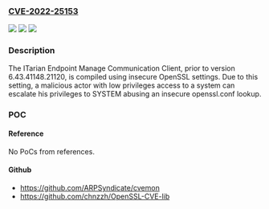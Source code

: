 ### [CVE-2022-25153](https://cve.mitre.org/cgi-bin/cvename.cgi?name=CVE-2022-25153)
![](https://img.shields.io/static/v1?label=Product&message=Endpoint%20Manager%20Communication%20Client%20for%20Windows&color=blue)
![](https://img.shields.io/static/v1?label=Version&message=%3D%20any%20version%20&color=brighgreen)
![](https://img.shields.io/static/v1?label=Vulnerability&message=CWE-275%20Permission%20Issues&color=brighgreen)

### Description

The ITarian Endpoint Manage Communication Client, prior to version 6.43.41148.21120, is compiled using insecure OpenSSL settings. Due to this setting, a malicious actor with low privileges access to a system can escalate his privileges to SYSTEM abusing an insecure openssl.conf lookup.

### POC

#### Reference
No PoCs from references.

#### Github
- https://github.com/ARPSyndicate/cvemon
- https://github.com/chnzzh/OpenSSL-CVE-lib

